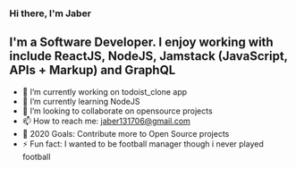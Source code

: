 ### Hi there, I'm Jaber

## I'm a Software Developer. I enjoy working with include ReactJS, NodeJS, Jamstack (JavaScript, APIs + Markup) and GraphQL

- 🔭 I’m currently working on todoist_clone app
- 🌱 I’m currently learning NodeJS
- 👯 I’m looking to collaborate on opensource projects
- 📫 How to reach me: jaber131706@gmail.com
- 🥅 2020 Goals: Contribute more to Open Source projects
- ⚡ Fun fact: I wanted to be football manager though i never played football
